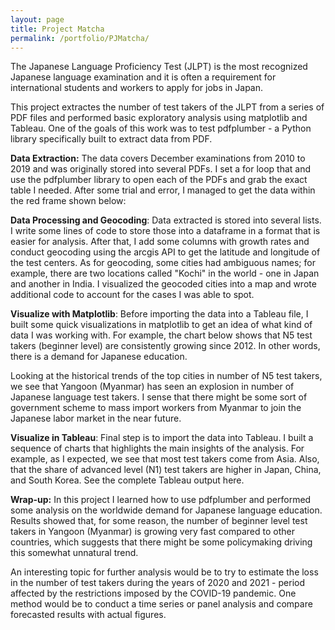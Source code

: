 ```yaml
---
layout: page
title: Project Matcha
permalink: /portfolio/PJMatcha/
---
```

The Japanese Language Proficiency Test (JLPT) is the most recognized Japanese language examination and it is often a requirement for international students and workers to apply for jobs in Japan.

This project extractes the number of test takers of the JLPT from a series of PDF files and performed basic exploratory analysis using matplotlib and Tableau. One of the goals of this work was to test pdfplumber - a Python library specifically built to extract data from PDF.

**Data Extraction:** The data covers December examinations from 2010 to 2019 and was originally stored into several PDFs. I set a for loop that and use the pdfplumber library to open each of the PDFs and grab the exact table I needed. After some trial and error, I managed to get the data within the red frame shown below:

**Data Processing and Geocoding**: Data extracted is stored into several lists. I write some lines of code to store those into a dataframe in a format that is easier for analysis. After that, I add some columns with growth rates and conduct geocoding using the arcgis API to get the latitude and longitude of the test centers. As for geocoding, some cities had ambiguous names; for example, there are two locations called "Kochi" in the world - one in Japan and another in India. I visualized the geocoded cities into a map and wrote additional code to account for the cases I was able to spot.

**Visualize with Matplotlib**: Before importing the data into a Tableau file, I built some quick visualizations in matplotlib to get an idea of what kind of data I was working with. For example, the chart below shows that N5 test takers (beginner level) are consistently growing since 2012. In other words, there is a demand for Japanese education.

Looking at the historical trends of the top cities in number of N5 test takers, we see that Yangoon (Myanmar) has seen an explosion in number of Japanese language test takers. I sense that there might be some sort of government scheme to mass import workers from Myanmar to join the Japanese labor market in the near future.

**Visualize in Tableau**: Final step is to import the data into Tableau. I built a sequence of charts that highlights the main insights of the analysis. For example, as I expected, we see that most test takers come from Asia. Also, that the share of advanced level (N1) test takers are higher in Japan, China, and South Korea. See the complete Tableau output here.

**Wrap-up:** In this project I learned how to use pdfplumber and performed some analysis on the worldwide demand for Japanese language education. Results showed that, for some reason, the number of beginner level test takers in Yangoon (Myanmar) is growing very fast compared to other countries, which suggests that there might be some policymaking driving this somewhat unnatural trend.

An interesting topic for further analysis would be to try to estimate the loss in the number of test takers during the years of 2020 and 2021 - period affected by the restrictions imposed by the COVID-19 pandemic. One method would be to conduct a time series or panel analysis and compare forecasted results with actual figures.
